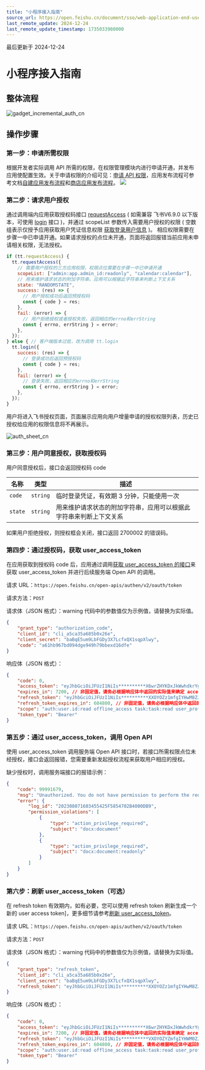 ```yaml
---
title: "小程序接入指南"
source_url: https://open.feishu.cn/document/sso/web-application-end-user-consent/gadget-incremental-authorization-access-guide
last_remote_update: 2024-12-24
last_remote_update_timestamp: 1735033980000
---
```

最后更新于 2024-12-24

# 小程序接入指南

## 整体流程

![gadget_incremental_auth_cn](https://sf3-cn.feishucdn.com/obj/open-platform-opendoc/5cc59adf88b1d80406b93b91b7d63f0e_Rmh8Xk9aKl.jpeg?height=2226&lazyload=true&width=2560)

## 操作步骤
### 第一步：申请所需权限

根据开发者实际调用 API 所需的权限，在权限管理模块内进行申请开通，并发布应用使配置生效。关于申请权限的介绍可见：[申请 API 权限](https://open.feishu.cn/document/ukTMukTMukTM/uQjN3QjL0YzN04CN2cDN)，应用发布流程可参考文档[自建应用发布流程](https://open.feishu.cn/document/home/introduction-to-custom-app-development/self-built-application-development-process)和[商店应用发布流程](https://open.feishu.cn/document/uMzNwEjLzcDMx4yM3ATM/uYjMyUjL2IjM14iNyITN)。
![](https://sf3-cn.feishucdn.com/obj/open-platform-opendoc/6ed3d748ee4258f066a55fd29c34534e_nl4iHYIYpd.png?height=873&lazyload=true&width=1886)

### 第二步：请求用户授权

通过调用端内应用获取授权码接口 [requestAccess](https://open.feishu.cn/document/uYjL24iN/uUzMuUzMuUzM/requestaccess) ( 如需兼容 飞书V6.9.0 以下版本，可使用 [login](https://open.feishu.cn/document/uYjL24iN/uYzMuYzMuYzM) 接口 )，并通过 scopeList 参数传入需要用户授权的权限 ( 空数组表示仅授予应用获取用户凭证信息权限 [获取登录用户信息](https://open.feishu.cn/document/uAjLw4CM/ukTMukTMukTM/reference/authen-v1/user_info/get) )。
相应权限需要在步骤一中已申请开通。如果请求授权的点位未开通，页面将返回报错当前应用未申请相关权限，无法授权。

```javascript
if (tt.requestAccess) {
  tt.requestAccess({
    // 需要用户授权的三方应用权限，权限点位需要在步骤一中已申请开通
    scopeList: ["admin:app.admin_id:readonly", "calendar:calendar"],
    // 用来维护请求状态的附加字符串，应用可以根据此字符串来判断上下文关系
    state: "RANDOMSTATE",
    success: (res) => {
      // 用户授权成功后返回预授权码
      const { code } = res;
    },
    fail: (error) => {
      // 用户拒绝授权或者授权失败，返回相应的errno和errString
      const { errno, errString } = error;
    },
  });
} else { // 客户端版本过低，改为调用 tt.login
  tt.login({
    success: (res) => {
      // 登录成功后返回预授权码
      const { code } = res;
    },
    fail: (error) => {
      // 登录失败，返回相应的errno和errString
      const { errno, errString } = error;
    },
  });
}
```
用户将进入飞书授权页面，页面展示应用向用户增量申请的授权权限列表，历史已授权给应用的权限信息将不再展示。

![auth_sheet_cn](https://sf3-cn.feishucdn.com/obj/open-platform-opendoc/084015004ad984b07edfb258ce72b4da_90NpliBuUy.png?height=902&lazyload=true&width=600)

### 第三步：用户同意授权，获取授权码
用户同意授权后，接口会返回授权码 code

| 名称         | 类型           | 描述       
| --------- | --------------- | -------  
|`code` | `string` | 临时登录凭证，有效期 3 分钟，只能使用一次 |
|`state` | `string` | 用来维护请求状态的附加字符串，应用可以根据此字符串来判断上下文关系 |

如果用户拒绝授权，则授权框会关闭，接口返回 2700002 的错误码。

### 第四步：通过授权码，获取 user_access_token
在应用获取到授权码 code 后，应用通过调用[获取 user_access_token 的接口](https://open.feishu.cn/document/uAjLw4CM/ukTMukTMukTM/authentication-management/access-token/get-user-access-token)来获取 user_access_token 并进行后续服务端 Open API 的调用。

请求 URL：`https://open.feishu.cn/open-apis/authen/v2/oauth/token`

请求方法：`POST`

请求体（JSON 格式）：warning
代码中的参数值仅为示例值，请替换为实际值。

```json
{
    "grant_type": "authorization_code",
    "client_id": "cli_a5ca35a685b0x26e",
    "client_secret": "baBqE5um9LbFGDy3X7LcfxQX1sqpXlwy",
    "code": "a61hb967bd094dge949h79bbexd16dfe"
}
```

响应体（JSON 格式）：
```json
{
    "code": 0,
    "access_token": "eyJhbGciOiJFUzI1NiIs**********X6wrZHYKDxJkWwhdkrYg",
    "expires_in": 7200, // 非固定值，请务必根据响应体中返回的实际值来确定 access_token 的有效期
    "refresh_token": "eyJhbGciOiJFUzI1NiIs**********XXOYOZz1mfgIYHwM8ZJA",
    "refresh_token_expires_in": 604800, // 非固定值，请务必根据响应体中返回的实际值来确定 refresh_token 的有效期
    "scope": "auth:user.id:read offline_access task:task:read user_profile",
    "token_type": "Bearer"
}
```

### 第五步：通过 user_access_token，调用 Open API

使用 user_access_token 调用服务端 Open API 接口时，若接口所需权限点位未经授权，接口会返回报错，您需要重新发起授权流程来获取用户相应的授权。

缺少授权时，调用服务端接口的报错示例：

```json
{
    "code": 99991679,
    "msg": "Unauthorized. You do not have permission to perform the requested operation on the resource. Please request user re-authorization and try again. required one of these privileges: [docx:document, docx:document:readonly]",
    "error": {
        "log_id": "202308071603455425F5854702B4000DB9",
        "permission_violations": [
            {
                "type": "action_privilege_required",
                "subject": "docx:document"
            },
            {
                "type": "action_privilege_required",
                "subject": "docx:document:readonly"
            }
        ]
    }
}
```

### 第六步：刷新 user_access_token（可选）
在 refresh token 有效期内，如有必要，您可以使用 refresh token 刷新生成一个新的 user access token]，更多细节请参考[刷新 user_access_token](https://open.feishu.cn/document/uAjLw4CM/ukTMukTMukTM/authentication-management/access-token/refresh-user-access-token)。

请求 URL：`https://open.feishu.cn/open-apis/authen/v2/oauth/token`

请求方法：`POST`

请求体（JSON 格式）：warning
代码中的参数值仅为示例值，请替换为实际值。

```json
{
    "grant_type": "refresh_token",
    "client_id": "cli_a5ca35a685b0x26e",
    "client_secret": "baBqE5um9LbFGDy3X7LcfxQX1sqpXlwy",
    "refresh_token": "eyJhbGciOiJFUzI1NiIs**********XXOYOZz1mfgIYHwM8ZJA"
}
```

响应体（JSON 格式）：
```json
{
    "code": 0,
    "access_token": "eyJhbGciOiJFUzI1NiIs**********X6wrZHYKDxJkWwhdkrYg",
    "expires_in": 7200, // 非固定值，请务必根据响应体中返回的实际值来确定 access_token 的有效期
    "refresh_token": "eyJhbGciOiJFUzI1NiIs**********VXOYOZYZmfgIYHWM0ZJA",
    "refresh_token_expires_in": 604800, // 非固定值，请务必根据响应体中返回的实际值来确定 refresh_token 的有效期
    "scope": "auth:user.id:read offline_access task:task:read user_profile",
    "token_type": "Bearer"
}
```
